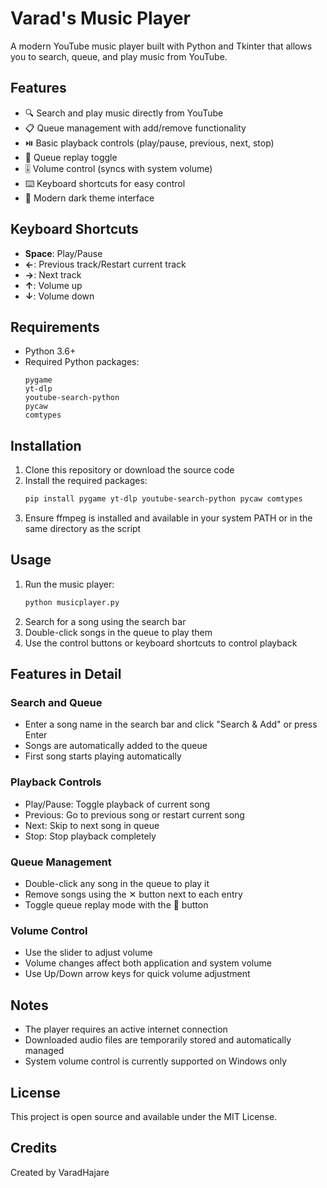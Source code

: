 # Varad's Music Player

A modern YouTube music player built with Python and Tkinter that allows you to search, queue, and play music from YouTube.

## Features

- 🔍 Search and play music directly from YouTube
- 📋 Queue management with add/remove functionality
- ⏯️ Basic playback controls (play/pause, previous, next, stop)
- 🔁 Queue replay toggle
- 🎚️ Volume control (syncs with system volume)
- ⌨️ Keyboard shortcuts for easy control
- 🎨 Modern dark theme interface

## Keyboard Shortcuts

- **Space**: Play/Pause
- **←**: Previous track/Restart current track
- **→**: Next track
- **↑**: Volume up
- **↓**: Volume down

## Requirements

- Python 3.6+
- Required Python packages:
  ```
  pygame
  yt-dlp
  youtube-search-python
  pycaw
  comtypes
  ```

## Installation

1. Clone this repository or download the source code
2. Install the required packages:
   ```bash
   pip install pygame yt-dlp youtube-search-python pycaw comtypes
   ```
3. Ensure ffmpeg is installed and available in your system PATH or in the same directory as the script

## Usage

1. Run the music player:
   ```bash
   python musicplayer.py
   ```
2. Search for a song using the search bar
3. Double-click songs in the queue to play them
4. Use the control buttons or keyboard shortcuts to control playback

## Features in Detail

### Search and Queue
- Enter a song name in the search bar and click "Search & Add" or press Enter
- Songs are automatically added to the queue
- First song starts playing automatically

### Playback Controls
- Play/Pause: Toggle playback of current song
- Previous: Go to previous song or restart current song
- Next: Skip to next song in queue
- Stop: Stop playback completely

### Queue Management
- Double-click any song in the queue to play it
- Remove songs using the ✕ button next to each entry
- Toggle queue replay mode with the 🔁 button

### Volume Control
- Use the slider to adjust volume
- Volume changes affect both application and system volume
- Use Up/Down arrow keys for quick volume adjustment

## Notes

- The player requires an active internet connection
- Downloaded audio files are temporarily stored and automatically managed
- System volume control is currently supported on Windows only

## License

This project is open source and available under the MIT License.

## Credits

Created by VaradHajare
